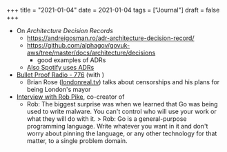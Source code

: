 +++
title = "2021-01-04"
date = 2021-01-04
tags = ["Journal"]
draft = false
+++

-   On _Architecture Decision Records_
    -   <https://andreigosman.ro/adr-architecture-decision-record/>
    -   <https://github.com/alphagov/govuk-aws/tree/master/docs/architecture/decisions>
        -   good examples of ADRs
    -   [Also Spotify uses ADRs](https://engineering.atspotify.com/2020/04/14/when-should-i-write-an-architecture-decision-record)
-   [Bullet Proof Radio - 776](https://daveasprey.com/brian-rose-776/) (with )
    -   Brian Rose ([londonreal.tv](https://londonreal.tv)) talks about censorships and his plans for being London's mayor
-   [Interview with Rob Pike](https://evrone.com/rob-pike-interview), co-creator of
    -   Rob: The biggest surprise was when we learned that Go was being used to write malware. You can't control who will use your work or what they will do with it. &gt; Rob: Go is a general-purpose programming language. Write whatever you want in it and don't worry about pinning the language, or any other technology for that matter, to a single problem domain.